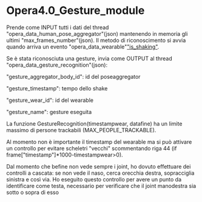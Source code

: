 # Opera4.0_Gesture_module

Prende come INPUT tutti i dati del thread "opera_data_human_pose_aggregator"(json) mantenendo in memoria gli ultimi "max_frames_number"(json). Il metodo di riconoscimento si avvia quando arriva un evento "opera_data_wearable"["is_shaking"](json). 

Se è stata riconosciuta una gesture, invia come OUTPUT al thread "opera_data_gesture_recognition"(json):

  "gesture_aggregator_body_id": id del poseaggregator 
  
  "gesture_timestamp": tempo dello shake 
  
  "gesture_wear_id": id del wearable  
  
  "gesture_name": gesture eseguita 
  
  
La funzione GestureRecognition(timestampwear, datafine) ha un limite massimo di persone trackabili (MAX_PEOPLE_TRACKABLE). 

Al momento non è importante il timestamp del wearable ma si può attivare un controllo per evitare scheletri "vecchi" scommentando riga 44 (if frame["timestamp"]*1000-timestampwear>0). 

Dal momento che befine non vede sempre i joint, ho dovuto effettuare dei controlli a cascata: se non vede il naso, cerca orecchia destra, sopracciglia sinistra e così via. Ho eseguito questo controllo per avere un punto da identificare come testa, necessario per verificare che il joint manodestra sia sotto o sopra di esso 
